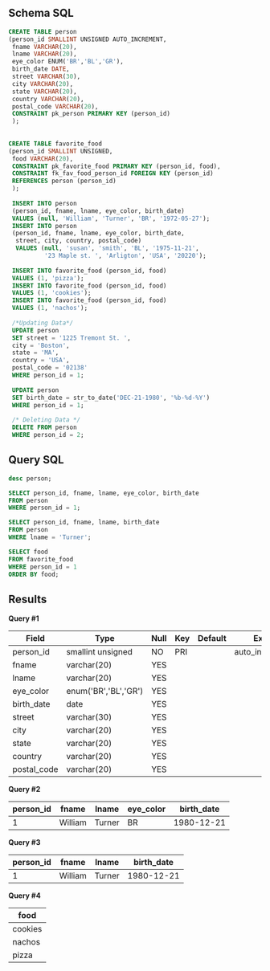 ## Schema SQL
```sql
CREATE TABLE person
(person_id SMALLINT UNSIGNED AUTO_INCREMENT,
 fname VARCHAR(20),
 lname VARCHAR(20),
 eye_color ENUM('BR','BL','GR'),
 birth_date DATE,
 street VARCHAR(30),
 city VARCHAR(20),
 state VARCHAR(20),
 country VARCHAR(20),
 postal_code VARCHAR(20),
 CONSTRAINT pk_person PRIMARY KEY (person_id)
 );
 
 
CREATE TABLE favorite_food
(person_id SMALLINT UNSIGNED,
 food VARCHAR(20),
 CONSTRAINT pk_favorite_food PRIMARY KEY (person_id, food),
 CONSTRAINT fk_fav_food_person_id FOREIGN KEY (person_id)
 REFERENCES person (person_id)
 );
 
 INSERT INTO person
 (person_id, fname, lname, eye_color, birth_date)
 VALUES (null, 'William', 'Turner', 'BR', '1972-05-27');
 INSERT INTO person
 (person_id, fname, lname, eye_color, birth_date,
  street, city, country, postal_code)
  VALUES (null, 'susan', 'smith', 'BL', '1975-11-21',
          '23 Maple st. ', 'Arligton', 'USA', '20220');
          
 INSERT INTO favorite_food (person_id, food)
 VALUES (1, 'pizza');
 INSERT INTO favorite_food (person_id, food)
 VALUES (1, 'cookies');
 INSERT INTO favorite_food (person_id, food)
 VALUES (1, 'nachos');
 
 /*Updating Data*/
 UPDATE person
 SET street = '1225 Tremont St. ',
 city = 'Boston',
 state = 'MA',
 country = 'USA',
 postal_code = '02138'
 WHERE person_id = 1;
 
 UPDATE person
 SET birth_date = str_to_date('DEC-21-1980', '%b-%d-%Y')
 WHERE person_id = 1;
 
 /* Deleting Data */
 DELETE FROM person
 WHERE person_id = 2;
```
 ## Query SQL
 ```sql
desc person;

SELECT person_id, fname, lname, eye_color, birth_date
 FROM person
 WHERE person_id = 1;
 
 SELECT person_id, fname, lname, birth_date
 FROM person
 WHERE lname = 'Turner';
 
 SELECT food
 FROM favorite_food
 WHERE person_id = 1
 ORDER BY food;
```
## Results


**Query #1**

| Field       | Type                 | Null | Key | Default | Extra          |
| ----------- | -------------------- | ---- | --- | ------- | -------------- |
| person_id   | smallint unsigned    | NO   | PRI |         | auto_increment |
| fname       | varchar(20)          | YES  |     |         |                |
| lname       | varchar(20)          | YES  |     |         |                |
| eye_color   | enum('BR','BL','GR') | YES  |     |         |                |
| birth_date  | date                 | YES  |     |         |                |
| street      | varchar(30)          | YES  |     |         |                |
| city        | varchar(20)          | YES  |     |         |                |
| state       | varchar(20)          | YES  |     |         |                |
| country     | varchar(20)          | YES  |     |         |                |
| postal_code | varchar(20)          | YES  |     |         |                |

**Query #2**

| person_id | fname   | lname  | eye_color | birth_date |
| --------- | ------- | ------ | --------- | ---------- |
| 1         | William | Turner | BR        | 1980-12-21 |

**Query #3**

| person_id | fname   | lname  | birth_date |
| --------- | ------- | ------ | ---------- |
| 1         | William | Turner | 1980-12-21 |

**Query #4**

| food    |
| ------- |
| cookies |
| nachos  |
| pizza   |

 
 
 
